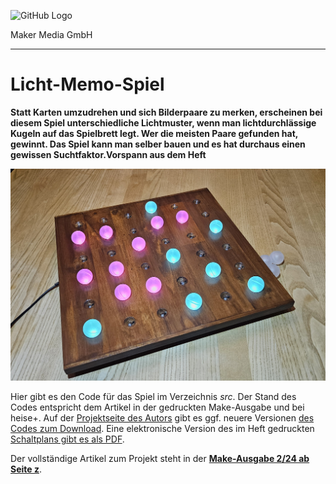 ![GitHub Logo](http://www.heise.de/make/icons/make_logo.png)

Maker Media GmbH

***

# Licht-Memo-Spiel

**Statt Karten umzudrehen und sich Bilderpaare zu merken, erscheinen bei diesem Spiel unterschiedliche Lichtmuster, wenn man lichtdurchlässige Kugeln auf das Spielbrett legt. Wer die meisten Paare gefunden hat, gewinnt. Das Spiel kann man selber bauen und es hat durchaus einen gewissen Suchtfaktor.Vorspann aus dem Heft**

![Aufmacherbild aus dem Heft](./doc/Aufmacher.JPG)

Hier gibt es den Code für das Spiel im Verzeichnis _src_. Der Stand des Codes entspricht dem Artikel in der gedruckten Make-Ausgabe und bei heise+. Auf der [Projektseite des Autors](https://surasto.de/index.php?cat=Elektronik&page=LED-Memory) gibt es ggf. neuere Versionen [des Codes zum Download](https://surasto.de/index.php?cat=Elektronik&file=LEDMemory-Deo-Memory.zip). Eine elektronische Version des im Heft gedruckten [Schaltplans gibt es als PDF](./doc/Schematics-Block.pdf).

Der vollständige Artikel zum Projekt steht in der **[Make-Ausgabe 2/24 ab Seite z](https://www.heise.de/select/make/xxx)**.
